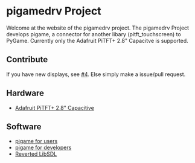 # pigamedrv Project
Welcome at the website of the pigamedrv project. The pigamedrv Project develops pigame, a connector for another libary (pitft_touchscreen) to PyGame. Currently only the Adafruit PiTFT+ 2.8" Capacitve is supported.
## Contribute
If you have new displays, see [#4](https://github.com/pigamedrv/pigame/issues/4). Else simply make a issue/pull request.
## Hardware

  * [Adafruit PiTFT+ 2.8" Capacitive](https://pigamedrv.github.io/technical_details/adafruit_pitft-plus_2-8_capacitive)

## Software

  * [pigame for users](https://pigamedrv.github.io/userdoc/)
  * [pigame for developers](https://pigamedrv.github.io/devdocs/)
  * [Reverted LibSDL](https://pigamedrv.github.io/technical_details/reverted_sdl_libary)
